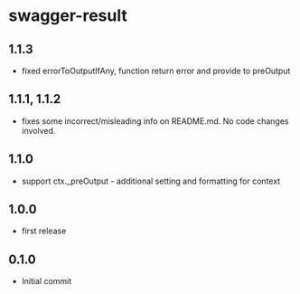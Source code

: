 swagger-result
================

## 1.1.3
 - fixed errorToOutputIfAny, function return error and provide to preOutput

## 1.1.1, 1.1.2
 - fixes some incorrect/misleading info on README.md. 
   No code changes involved.

## 1.1.0
 - support ctx._preOutput - additional setting and formatting for context
 
## 1.0.0
 - first release 
 
## 0.1.0
 - Initial commit



